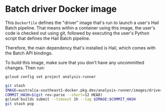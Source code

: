 # Batch driver Docker image

This `Dockerfile` defines the "driver" image that's run to launch a user's Hail
Batch pipeline. That means within a container using this image, the user's code
is checked out using git, followed by executing the user's Python script that
defines the Hail Batch pipeline.

Therefore, the main dependency that's installed is Hail, which comes with the
Batch API bindings.

To build this image, make sure that you don't have any uncommitted changes.
Then run:

```bash
gcloud config set project analysis-runner

git stash
IMAGE=australia-southeast1-docker.pkg.dev/analysis-runner/images/driver
COMMIT_HASH=$(git rev-parse --short=12 HEAD)
gcloud builds submit --timeout 1h --tag $IMAGE:$COMMIT_HASH
git stash pop
```
